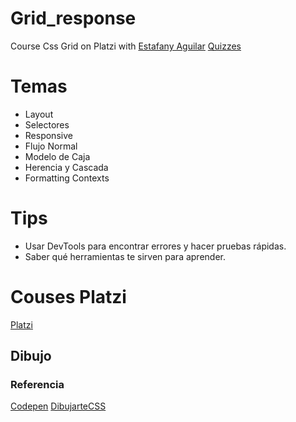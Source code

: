 # Grid_response
Course Css Grid on Platzi  with [Estafany Aguilar](https://linktr.ee/teffcode)
[Quizzes](https://teffcode-community.github.io/quizzes/)

# Temas
- Layout
- Selectores
- Responsive
- Flujo Normal
- Modelo de Caja
- Herencia y Cascada
- Formatting Contexts

# Tips
- Usar DevTools para encontrar errores y hacer pruebas rápidas. 
- Saber qué herramientas te sirven para aprender.

# Couses Platzi
[Platzi](https://platzi.com/home)

## Dibujo
### Referencia 
[Codepen](https://codepen.io/Scorcherfjk/pen/ZEWWodM)
[DibujarteCSS](https://dibujartecss.musarte.dev/)


